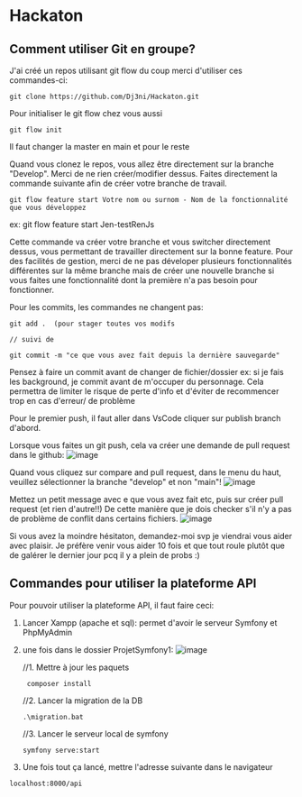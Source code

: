 # Hackaton

## Comment utiliser Git en groupe?
J'ai créé un repos utilisant git flow du coup merci d'utiliser ces commandes-ci:

```
git clone https://github.com/Dj3ni/Hackaton.git
```

Pour initialiser le git flow chez vous aussi
```
git flow init
```
Il faut changer la master en main et pour le reste

Quand vous clonez le repos, vous allez être directement sur la branche "Develop". Merci de ne rien créer/modifier dessus. 
Faites directement la commande suivante afin de créer votre branche de travail.

```
git flow feature start Votre nom ou surnom - Nom de la fonctionnalité que vous développez
```
ex: git flow feature start Jen-testRenJs

Cette commande va créer votre branche et vous switcher directement dessus, vous permettant de travailler directement sur la bonne feature.
Pour des facilités de gestion, merci de ne pas déveloper plusieurs fonctionnalités différentes sur la même branche mais de créer une nouvelle branche si vous faites une fonctionnalité dont la première n'a pas besoin pour fonctionner.

Pour les commits, les commandes ne changent pas:

```
git add .  (pour stager toutes vos modifs

// suivi de

git commit -m "ce que vous avez fait depuis la dernière sauvegarde"

```

Pensez à faire un commit avant de changer de fichier/dossier ex: si je fais les background, je commit avant de m'occuper du personnage. Cela permettra de limiter le risque de perte d'info et d'éviter de recommencer trop en cas d'erreur/ de problème

Pour le premier push, il faut aller dans VsCode cliquer sur publish branch d'abord.

Lorsque vous faites un git push, cela va créer une demande de pull request dans le github:
![image](https://github.com/user-attachments/assets/6075072a-4de6-4eb4-9811-56d4e525a8de)

Quand vous cliquez sur compare and pull request, dans le menu du haut, veuillez sélectionner la branche "develop" et non "main"!
![image](https://github.com/user-attachments/assets/aa85cf8a-41be-4acd-81e2-a2832a92ba26)

Mettez un petit message avec e que vous avez fait etc,  puis sur créer pull request (et rien d'autre!!) De cette manière que je dois checker s'il n'y a pas de problème de conflit dans certains fichiers.
![image](https://github.com/user-attachments/assets/e1f24a33-641c-481a-bc67-21b935124d40)


Si vous avez la moindre hésitaton, demandez-moi svp je viendrai vous aider avec plaisir. Je préfère venir vous aider 10 fois et que tout roule plutôt que de galérer le dernier jour pcq il y a plein de probs :)

## Commandes pour utiliser la plateforme API

Pour pouvoir utiliser la plateforme API, il faut faire ceci:
1. Lancer Xampp (apache et sql): permet d'avoir le serveur Symfony et PhpMyAdmin
2. une fois dans le dossier ProjetSymfony1:
   ![image](https://github.com/user-attachments/assets/0c95af77-f2dc-4e70-9878-37a83cbd489c)

   //1. Mettre à jour les paquets
   ```
    composer install
   ```
   //2. Lancer la migration de la DB
   ```
   .\migration.bat
   ```
   //3. Lancer le serveur local de symfony
   ```
   symfony serve:start
   ```
3. Une fois tout ça lancé, mettre l'adresse suivante dans  le navigateur

  ```
  localhost:8000/api
  ```
  
